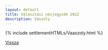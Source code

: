 ```yaml
---
layout: default
title: Választási névjegyzék 2022
description: Vászoly
---
```


{% include settlementHTMLs/Vaaszoly.html %}

[Vissza](./)